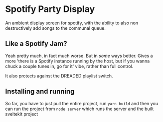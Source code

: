 # Spotify Party Display

An ambient display screen for spotify, with the ability to also non destructively add songs to the communal queue.

## Like a Spotify Jam?

Yeah pretty much, in fact much worse. But in _some_ ways better. Gives a more 'there is a Spotify instance running by the host, but if you wanna chuck a couple tunes in, go for it' vibe, rather than full control.

It also protects against the DREADED playlist switch.

## Installing and running

So far, you have to just pull the entire project, run `yarn build` and then you can run the project from `node server` which runs the server and the built sveltekit project
